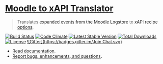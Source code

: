 # [Moodle to xAPI Translator](https://github.com/LearningLocker/Moodle-xAPI-Translator)
> Translates [expanded events from the Moodle Logstore](https://github.com/LearningLocker/Moodle-Log-Expander) to [xAPI recipe options](https://github.com/LearningLocker/xAPI-Recipe-Emitter).

[![Build Status](https://travis-ci.org/LearningLocker/Moodle-xAPI-Translator.svg?branch=master)](https://travis-ci.org/LearningLocker/Moodle-xAPI-Translator)
[![Code Climate](https://codeclimate.com/github/LearningLocker/Moodle-xAPI-Translator.png)](https://codeclimate.com/github/LearningLocker/Moodle-xAPI-Translator)
[![Latest Stable Version](https://poser.pugx.org/learninglocker/moodle-xapi-translator/v/stable.svg)](https://packagist.org/packages/learninglocker/moodle-xapi-translator)
[![Total Downloads](https://poser.pugx.org/learninglocker/moodle-xapi-translator/downloads.svg)](https://packagist.org/packages/learninglocker/moodle-xapi-translator)
[![License](https://poser.pugx.org/learninglocker/moodle-xapi-translator/license.svg)](http://opensource.org/licenses/GPL-3.0)
[![Gitter](https://badges.gitter.im/Join Chat.svg)](https://gitter.im/LearningLocker/learninglocker?utm_source=badge&utm_medium=badge&utm_campaign=pr-badge&utm_content=badge)


- [Read documentation](https://github.com/LearningLocker/Moodle-xAPI-Translator/blob/master/docs/readme.md).
- [Report bugs, enhancements, and questions](https://github.com/LearningLocker/Moodle-xAPI-Translator/blob/master/contributing.md#issue-templates).
